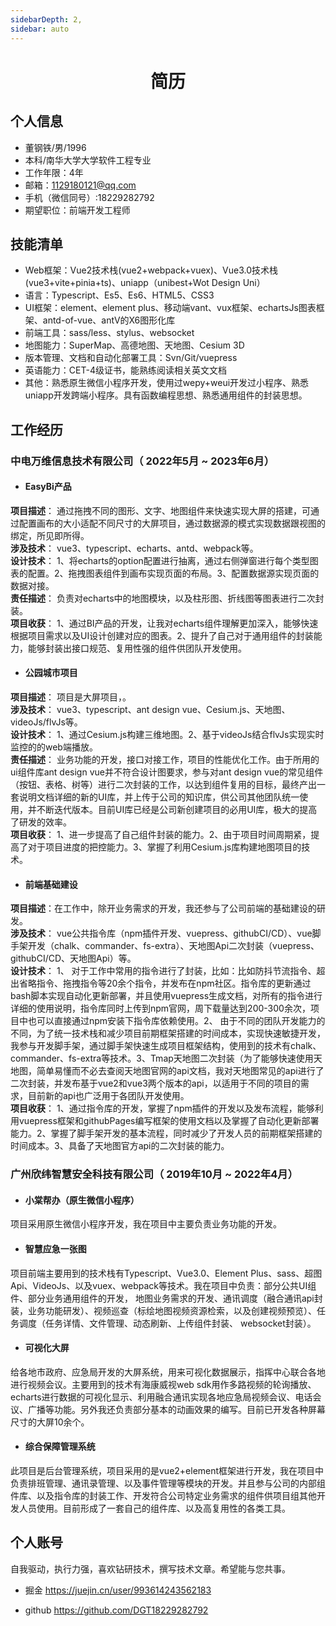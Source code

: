 ```yaml
---
sidebarDepth: 2,
sidebar: auto
---
```

 
 <center>
     <h1>简历</h1>
 </center>




## 个人信息 

* 董钢铁/男/1996
* 本科/南华大学大学软件工程专业
* 工作年限：4年
* 邮箱：1129180121@qq.com
* 手机（微信同号）:18229282792
* 期望职位：前端开发工程师

## 技能清单

* Web框架：Vue2技术栈(vue2+webpack+vuex)、Vue3.0技术栈(vue3+vite+pinia+ts)、uniapp（unibest+Wot Design Uni）
* 语言：Typescript、Es5、Es6、HTML5、CSS3
* UI框架：element、element plus、移动端vant、vux框架、echartsJs图表框架、antd-of-vue、antV的X6图形化库
* 前端工具：sass/less、stylus、websocket
* 地图能力：SuperMap、高德地图、天地图、Cesium 3D
* 版本管理、文档和自动化部署工具：Svn/Git/vuepress
* 英语能力：CET-4级证书，能熟练阅读相关英文文档
* 其他：熟悉原生微信小程序开发，使用过wepy+weui开发过小程序、熟悉uniapp开发跨端小程序。具有函数编程思想、熟悉通用组件的封装思想。


## 工作经历

### 中电万维信息技术有限公司（ 2022年5月 ~ 2023年6月）
* #### EasyBi产品
**项目描述**： 通过拖拽不同的图形、文字、地图组件来快速实现大屏的搭建，可通过配置画布的大小适配不同尺寸的大屏项目，通过数据源的模式实现数据跟视图的绑定，所见即所得。    
**涉及技术**： vue3、typescript、echarts、antd、webpack等。  
**设计技术**： 1、将echarts的option配置进行抽离，通过右侧弹窗进行每个类型图表的配置。2、拖拽图表组件到画布实现页面的布局。3、配置数据源实现页面的数据对接。  
**责任描述**： 负责对echarts中的地图模块，以及柱形图、折线图等图表进行二次封装。  
**项目收获**： 1、通过BI产品的开发，让我对echarts组件理解更加深入，能够快速根据项目需求以及UI设计创建对应的图表。2、提升了自己对于通用组件的封装能力，能够封装出接口规范、复用性强的组件供团队开发使用。  
* #### 公园城市项目
**项目描述**： 项目是大屏项目，。    
**涉及技术**： vue3、typescript、ant design vue、Cesium.js、天地图、videoJs/flvJs等。  
**设计技术**： 1、通过Cesium.js构建三维地图。2、基于videoJs结合flvJs实现实时监控的的web端播放。  
**责任描述**： 业务功能的开发，接口对接工作，项目的性能优化工作。由于所用的ui组件库ant design vue并不符合设计图要求，参与对ant design vue的常见组件（按钮、表格、树等）进行二次封装的工作，以达到组件复用的目标，最终产出一套说明文档详细的新的UI库，并上传于公司的知识库，供公司其他团队统一使用，并不断迭代版本。目前UI库已经是公司新创建项目的必用UI库，极大的提高了研发的效率。  
**项目收获**：  1、进一步提高了自己组件封装的能力。2、由于项目时间周期紧，提高了对于项目进度的把控能力。3、掌握了利用Cesium.js库构建地图项目的技术。 

* #### 前端基础建设
**项目描述**：在工作中，除开业务需求的开发，我还参与了公司前端的基础建设的研发。    
**涉及技术**： vue公共指令库（npm插件开发、vuepress、githubCI/CD）、vue脚手架开发（chalk、commander、fs-extra）、天地图Api二次封装（vuepress、githubCI/CD、天地图Api）等。  
**设计技术**： 1、 对于工作中常用的指令进行了封装，比如：比如防抖节流指令、超出省略指令、拖拽指令等20余个指令，并发布在npm社区。指令库的更新通过bash脚本实现自动化更新部署，并且使用vuepress生成文档，对所有的指令进行详细的使用说明，指令库同时上传到npm官网，周下载量达到200-300余次，项目中也可以直接通过npm安装下指令库依赖使用。2、 由于不同的团队开发能力的不同，为了统一技术栈和减少项目前期框架搭建的时间成本，实现快速敏捷开发，我参与开发脚手架，通过脚手架快速生成项目框架结构，使用到的技术有chalk、commander、fs-extra等技术。3、Tmap天地图二次封装（为了能够快速使用天地图，简单易懂而不必去查阅天地图官网的api文档，我对天地图常见的api进行了二次封装，并发布基于vue2和vue3两个版本的api，以适用于不同的项目的需求，目前新的api也广泛用于各团队开发使用。  
**项目收获**： 1、通过指令库的开发，掌握了npm插件的开发以及发布流程，能够利用vuepress框架和githubPages编写框架的使用文档以及掌握了自动化更新部署能力。2、掌握了脚手架开发的基本流程，同时减少了开发人员的前期框架搭建的时间成本。3、具备了天地图官方api的二次封装的能力。

### 广州欣纬智慧安全科技有限公司（ 2019年10月 ~ 2022年4月）

* #### 小棠帮办（原生微信小程序）
项目采用原生微信小程序开发，我在项目中主要负责业务功能的开发。

* #### 智慧应急一张图

 项目前端主要用到的技术栈有Typescript、Vue3.0、Element Plus、sass、超图Api、VideoJs、以及vuex、webpack等技术。我在项目中负责：部分公共UI组件、部分业务通用组件的开发， 地图业务需求的开发、通讯调度（融合通讯api封装，业务功能研发）、视频巡查（标绘地图视频资源检索，以及创建视频预览）、任务调度（任务详情、文件管理、动态刷新、上传组件封装、 websocket封装）。

* #### 可视化大屏

给各地市政府、应急局开发的大屏系统，用来可视化数据展示，指挥中心联合各地进行视频会议。主要用到的技术有海康威视web sdk用作多路视频的轮询播放、echarts进行数据的可视化显示、利用融合通讯实现各地应急局视频会议、电话会议、广播等功能。另外我还负责部分基本的动画效果的编写。目前已开发各种屏幕尺寸的大屏10余个。

* #### 综合保障管理系统

 此项目是后台管理系统，项目采用的是vue2+element框架进行开发，我在项目中负责排班管理、通讯录管理、以及事件管理等模块的开发。并且参与公司的内部组件库、以及指令库的封装工作、开发符合公司特定业务需求的组件供项目组其他开发人员使用。目前形成了一套自己的组件库、以及高复用性的各类工具。

## 个人账号 

自我驱动，执行力强，喜欢钻研技术，撰写技术文章。希望能与您共事。

* 掘金  https://juejin.cn/user/993614243562183 

* github https://github.com/DGT18229282792 


